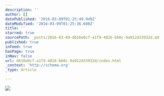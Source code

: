 ```yaml
---
description: ''
author: []
datePublished: '2016-03-09T01:25:49.949Z'
dateModified: '2016-03-09T01:25:36.600Z'
title: ''
starred: true
sourcePath: _posts/2016-03-09-d616e0cf-a1f9-4026-bb0c-9a912d33932d.md
published: true
inFeed: true
hasPage: true
inNav: false
url: d616e0cf-a1f9-4026-bb0c-9a912d33932d/index.html
_context: 'http://schema.org'
_type: Article

---
```

![](https://the-grid-user-content.s3-us-west-2.amazonaws.com/77f649c7-95e6-4310-8aed-5daeccf8813e.png)
